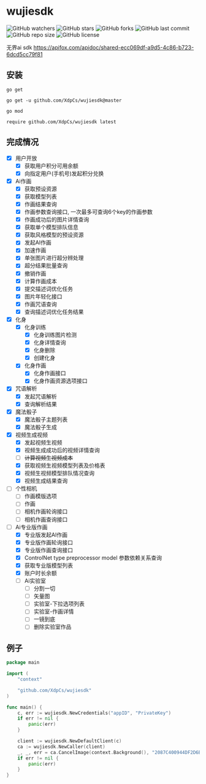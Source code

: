 # wujiesdk

![GitHub watchers](https://img.shields.io/github/watchers/XdpCs/wujiesdk?style=social)
![GitHub stars](https://img.shields.io/github/stars/XdpCs/wujiesdk?style=social)
![GitHub forks](https://img.shields.io/github/forks/XdpCs/wujiesdk?style=social)
![GitHub last commit](https://img.shields.io/github/last-commit/XdpCs/wujiesdk?style=flat-square)
![GitHub repo size](https://img.shields.io/github/repo-size/XdpCs/wujiesdk?style=flat-square)
![GitHub license](https://img.shields.io/github/license/XdpCs/wujiesdk?style=flat-square)

无界ai sdk https://apifox.com/apidoc/shared-ecc069df-a9d5-4c86-b723-6dcd5cc79f81

## 安装

`go get`

```shell
go get -u github.com/XdpCs/wujiesdk@master
```

`go mod`

```shell
require github.com/XdpCs/wujiesdk latest
```

## 完成情况

- [x] 用户开放
    - [x] 获取用户积分可用余额
    - [x] 向指定用户(手机号)发起积分兑换
- [x] Ai作画
    - [x] 获取预设资源
    - [x] 获取模型列表
    - [x] 作画结果查询
    - [x] 作画参数查询接口, 一次最多可查询6个key的作画参数
    - [x] 作画成功后的图片详情查询
    - [x] 获取单个模型排队信息
    - [x] 获取风格模型的预设资源
    - [x] 发起AI作画
    - [x] 加速作画
    - [x] 单张图片进行超分辨处理
    - [x] 超分结果批量查询
    - [x] 撤销作画
    - [x] 计算作画成本
    - [x] 提交描述词优化任务
    - [x] 图片年轻化接口
    - [x] 作画咒语查询
    - [x] 查询描述词优化任务结果
- [x] 化身
    - [x] 化身训练
        - [x] 化身训练图片检测
        - [x] 化身详情查询
        - [x] 化身删除
        - [x] 创建化身
    - [x] 化身作画
        - [x] 化身作画接口
        - [x] 化身作画资源选项接口
- [x] 咒语解析
    - [x] 发起咒语解析
    - [x] 查询解析结果
- [x] 魔法骰子
    - [x] 魔法骰子主题列表
    - [x] 魔法骰子生成
- [x] 视频生成视频
    - [x] 发起视频生视频
    - [x] 视频生成成功后的视频详情查询
    - [ ] ~~计算视频生视频成本~~
    - [x] 获取视频生视频模型列表及价格表
    - [x] 视频生视频模型排队情况查询
    - [x] 视频生成结果查询
- [ ] 个性相机
    - [ ] 作画模版选项
    - [ ] 作画
    - [ ] 相机作画轮询接口
    - [ ] 相机作画查询接口
- [ ] Ai专业版作画
    - [x] 专业版发起AI作画
    - [x] 专业版作画轮询接口
    - [x] 专业版作画查询接口
    - [x] ControlNet type preprocessor model 参数依赖关系查询
    - [x] 获取专业版模型列表
    - [x] 账户时长余额
    - [ ] Ai实验室
        - [ ] 分割一切
        - [ ] 矢量图
        - [ ] 实验室-下拉选项列表
        - [ ] 实验室-作画详情
        - [ ] 一镜到底
        - [ ] 删除实验室作品

## 例子

```go
package main

import (
	"context"

	"github.com/XdpCs/wujiesdk"
)

func main() {
	c, err := wujiesdk.NewCredentials("appID", "PrivateKey")
	if err != nil {
		panic(err)
	}

	client := wujiesdk.NewDefaultClient(c)
	ca := wujiesdk.NewCaller(client)
	_, _, err = ca.CancelImage(context.Background(), "2087C400944DF2D6B25BED29C910B1B8")
	if err != nil {
		panic(err)
	}
}

```